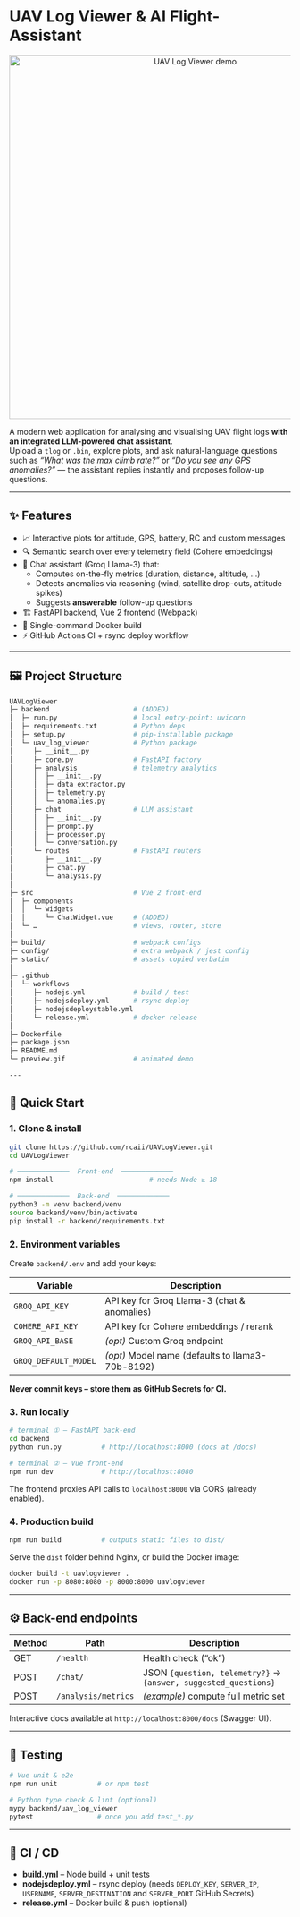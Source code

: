 # UAV Log Viewer & AI Flight-Assistant

<p align="center">
  <img src="preview.gif" alt="UAV Log Viewer demo" width="650"/>
</p>

A modern web application for analysing and visualising UAV flight logs **with an integrated LLM-powered chat assistant**.  
Upload a `tlog` or `.bin`, explore plots, and ask natural-language questions such as *“What was the max climb rate?”* or *“Do you see any GPS anomalies?”* — the assistant replies instantly and proposes follow-up questions.

---

## ✨ Features
* 📈 Interactive plots for attitude, GPS, battery, RC and custom messages  
* 🔍 Semantic search over every telemetry field (Cohere embeddings)  
* 🤖 Chat assistant (Groq Llama-3) that:
  * Computes on-the-fly metrics (duration, distance, altitude, …)  
  * Detects anomalies via reasoning (wind, satellite drop-outs, attitude spikes)  
  * Suggests **answerable** follow-up questions
* 🏗 FastAPI backend, Vue 2 frontend (Webpack)  
* 🐳 Single-command Docker build  
* ⚡ GitHub Actions CI + rsync deploy workflow

---

## 🖼️ Project Structure

```bash
UAVLogViewer
├─ backend                     # (ADDED)
│  ├─ run.py                   # local entry-point: uvicorn
│  ├─ requirements.txt         # Python deps
│  ├─ setup.py                 # pip-installable package
│  └─ uav_log_viewer           # Python package
│     ├─ __init__.py
│     ├─ core.py               # FastAPI factory
│     ├─ analysis              # telemetry analytics
│     │  ├─ __init__.py
│     │  ├─ data_extractor.py
│     │  ├─ telemetry.py
│     │  └─ anomalies.py
│     ├─ chat                  # LLM assistant
│     │  ├─ __init__.py
│     │  ├─ prompt.py
│     │  ├─ processor.py
│     │  └─ conversation.py
│     └─ routes                # FastAPI routers
│        ├─ __init__.py
│        ├─ chat.py
│        └─ analysis.py
│
├─ src                         # Vue 2 front-end
│  ├─ components
│  │  └─ widgets
│  │     └─ ChatWidget.vue     # (ADDED)
│  └─ …                        # views, router, store
│
├─ build/                      # webpack configs
├─ config/                     # extra webpack / jest config
├─ static/                     # assets copied verbatim
│
├─ .github
│  └─ workflows
│     ├─ nodejs.yml            # build / test
│     ├─ nodejsdeploy.yml      # rsync deploy
│     ├─ nodejsdeploystable.yml
│     └─ release.yml           # docker release
│
├─ Dockerfile
├─ package.json
├─ README.md
└─ preview.gif                 # animated demo

---

```


## 🚀 Quick Start

### 1. Clone & install

```bash
git clone https://github.com/rcaii/UAVLogViewer.git
cd UAVLogViewer

# ─────────────  Front-end  ─────────────
npm install                        # needs Node ≥ 18

# ─────────────  Back-end  ─────────────
python3 -m venv backend/venv
source backend/venv/bin/activate
pip install -r backend/requirements.txt
```

### 2. Environment variables

Create `backend/.env` and add your keys:

| Variable             | Description                                   |
|----------------------|-----------------------------------------------|
| `GROQ_API_KEY`       | API key for Groq Llama-3 (chat & anomalies)    |
| `COHERE_API_KEY`     | API key for Cohere embeddings / rerank        |
| `GROQ_API_BASE`      | _(opt)_ Custom Groq endpoint                  |
| `GROQ_DEFAULT_MODEL` | _(opt)_ Model name (defaults to llama3-70b-8192) |

**Never commit keys – store them as GitHub Secrets for CI.**

### 3. Run locally

```bash
# terminal ① – FastAPI back-end
cd backend
python run.py          # http://localhost:8000 (docs at /docs)

# terminal ② – Vue front-end
npm run dev            # http://localhost:8080
```

The frontend proxies API calls to `localhost:8000` via CORS (already enabled).

### 4. Production build

```bash
npm run build          # outputs static files to dist/
```

Serve the `dist` folder behind Nginx, or build the Docker image:

```bash
docker build -t uavlogviewer .
docker run -p 8080:8080 -p 8000:8000 uavlogviewer
```

---

## ⚙️ Back-end endpoints

| Method | Path      | Description                      |
|--------|-----------|----------------------------------|
| GET    | `/health` | Health check (“ok”)              |
| POST   | `/chat/`  | JSON `{question, telemetry?}` → `{answer, suggested_questions}` |
| POST   | `/analysis/metrics` | _(example)_ compute full metric set |

Interactive docs available at `http://localhost:8000/docs` (Swagger UI).

---

## 🧪 Testing

```bash
# Vue unit & e2e
npm run unit          # or npm test

# Python type check & lint (optional)
mypy backend/uav_log_viewer
pytest                # once you add test_*.py
```

---

## 🤖 CI / CD

* **build.yml** – Node build + unit tests  
* **nodejsdeploy.yml** – rsync deploy (needs `DEPLOY_KEY`, `SERVER_IP`, `USERNAME`, `SERVER_DESTINATION` and `SERVER_PORT` GitHub Secrets)  
* **release.yml** – Docker build & push (optional)

